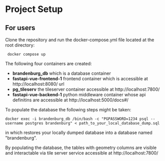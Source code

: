 # Project Setup

## For users

Clone the repository and run the docker-compose.yml file located at the root directory:

```
 docker compose up
```

The following four containers are created:

- **brandenburg_db**  which is a database container
- **fastapi-vue-frontend-1**  frontend container which is accessible at http://localhost:8080/ url
- **pg_tileserv** the tileserver container accessible at http://localhost:7800/ 
- **fastapi-vue-backend-1** python middleware container whose api definitins are accessible at http://localhost:5000/docs#/

To populate the database the following steps might be taken:

```
docker exec -i brandenburg_db /bin/bash -c "PGPASSWORD=1234 psql --username postgres brandenburg" < path_to_your_local_database_dump.sql
```
in which restores your locally dumped database into a database named "brandenburg".

By populating the database, the tables with geometry columns are visible and interactable via tile server service accessible at http://localhost:7800/ 
